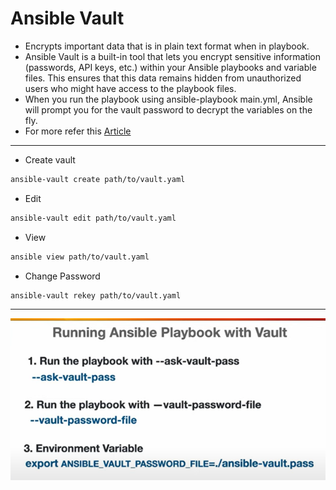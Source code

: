 # Ansible Vault
- Encrypts important data that is in plain text format when in playbook.
- Ansible Vault is a built-in tool that lets you encrypt sensitive information (passwords, API keys, etc.) within your Ansible playbooks and variable files. This ensures that this data remains hidden from unauthorized users who might have access to the playbook files.
- When you run the playbook using ansible-playbook main.yml, Ansible will prompt you for the vault password to decrypt the variables on the fly.
- For more refer this [Article](https://cmakkaya.medium.com/working-with-sensitive-data-ansible-vault-and-using-it-with-aws-parameter-store-2f0c91c2b362)
---
- Create vault
```bash
ansible-vault create path/to/vault.yaml
```
- Edit
```bash
ansible-vault edit path/to/vault.yaml
```
- View
```bash
ansible view path/to/vault.yaml
```
- Change Password
```bash
ansible-vault rekey path/to/vault.yaml
```
---
![alt text](image.png)